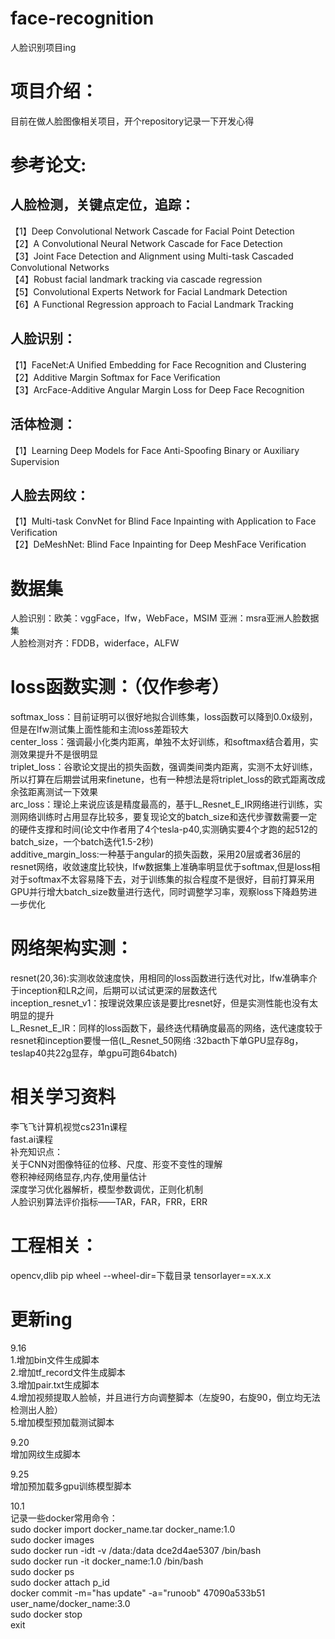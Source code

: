 # face-recognition
人脸识别项目ing<br/>

# 项目介绍：<br/>
目前在做人脸图像相关项目，开个repository记录一下开发心得<br/>

# 参考论文:<br/>
## 人脸检测，关键点定位，追踪：<br/>
【1】Deep Convolutional Network Cascade for Facial Point Detection<br/>
【2】A Convolutional Neural Network Cascade for Face Detection<br/>
【3】Joint Face Detection and Alignment using Multi-task Cascaded Convolutional Networks<br/>
【4】Robust facial landmark tracking via cascade regression<br/>
【5】Convolutional Experts Network for Facial Landmark Detection<br/>
【6】A Functional Regression approach to Facial Landmark Tracking<br/>

## 人脸识别：<br/>
【1】FaceNet:A Unified Embedding for Face Recognition and Clustering<br/>
【2】Additive Margin Softmax for Face Verification<br/>
【3】ArcFace-Additive Angular Margin Loss for Deep Face Recognition<br/>
## 活体检测：<br/>
【1】Learning Deep Models for Face Anti-Spoofing Binary or Auxiliary Supervision<br/>
## 人脸去网纹：<br/>
【1】Multi-task ConvNet for Blind Face Inpainting with Application to Face Verification<br/>
【2】DeMeshNet: Blind Face Inpainting for Deep MeshFace Verification<br/>


# 数据集<br/>
人脸识别：欧美：vggFace，lfw，WebFace，MSIM   亚洲：msra亚洲人脸数据集<br/>
人脸检测对齐：FDDB，widerface，ALFW<br/>

# loss函数实测：（仅作参考）<br/>
softmax_loss：目前证明可以很好地拟合训练集，loss函数可以降到0.0x级别，但是在lfw测试集上面性能和主流loss差距较大<br/>
center_loss：强调最小化类内距离，单独不太好训练，和softmax结合着用，实测效果提升不是很明显<br/>
triplet_loss：谷歌论文提出的损失函数，强调类间类内距离，实测不太好训练，所以打算在后期尝试用来finetune，也有一种想法是将triplet_loss的欧式距离改成余弦距离测试一下效果<br/>
arc_loss：理论上来说应该是精度最高的，基于L_Resnet_E_IR网络进行训练，实测网络训练时占用显存比较多，要复现论文的batch_size和迭代步骤数需要一定的硬件支撑和时间(论文中作者用了4个tesla-p40,实测确实要4个才跑的起512的batch_size，一个batch迭代1.5-2秒)<br/>
additive_margin_loss:一种基于angular的损失函数，采用20层或者36层的resnet网络，收敛速度比较快，lfw数据集上准确率明显优于softmax,但是loss相对于softmax不太容易降下去，对于训练集的拟合程度不是很好，目前打算采用GPU并行增大batch_size数量进行迭代，同时调整学习率，观察loss下降趋势进一步优化<br/>

# 网络架构实测：<br/>
resnet(20,36):实测收敛速度快，用相同的loss函数进行迭代对比，lfw准确率介于inception和LR之间，后期可以试试更深的层数迭代<br/>
inception_resnet_v1：按理说效果应该是要比resnet好，但是实测性能也没有太明显的提升<br/>
L_Resnet_E_IR：同样的loss函数下，最终迭代精确度最高的网络，迭代速度较于resnet和inception要慢一倍(L_Resnet_50网络 :32bacth下单GPU显存8g，teslap40共22g显存，单gpu可跑64batch)<br/>

# 相关学习资料
李飞飞计算机视觉cs231n课程<br/>
fast.ai课程<br/>
补充知识点：<br/>
关于CNN对图像特征的位移、尺度、形变不变性的理解<br/>
卷积神经网络显存,内存,使用量估计<br/>
深度学习优化器解析，模型参数调优，正则化机制<br/>
人脸识别算法评价指标——TAR，FAR，FRR，ERR<br/>


# 工程相关：
opencv,dlib
pip wheel --wheel-dir=下载目录 tensorlayer==x.x.x

# 更新ing
9.16<br/>
1.增加bin文件生成脚本<br/>
2.增加tf_record文件生成脚本<br/>
3.增加pair.txt生成脚本<br/>
4.增加视频提取人脸帧，并且进行方向调整脚本（左旋90，右旋90，倒立均无法检测出人脸）<br/>
5.增加模型预加载测试脚本<br/>

9.20<br/>
增加网纹生成脚本<br/>

9.25<br/>
增加预加载多gpu训练模型脚本<br/>

10.1<br/>
记录一些docker常用命令：<br/>
sudo docker import docker_name.tar docker_name:1.0<br/>
sudo docker images<br/>
sudo docker run -idt -v /data:/data dce2d4ae5307 /bin/bash<br/>
sudo docker run -it docker_name:1.0 /bin/bash<br/>
sudo docker ps<br/>
sudo docker attach p_id<br/>
docker commit -m="has update" -a="runoob" 47090a533b51 user_name/docker_name:3.0<br/>
sudo docker stop<br/>
exit<br/>
